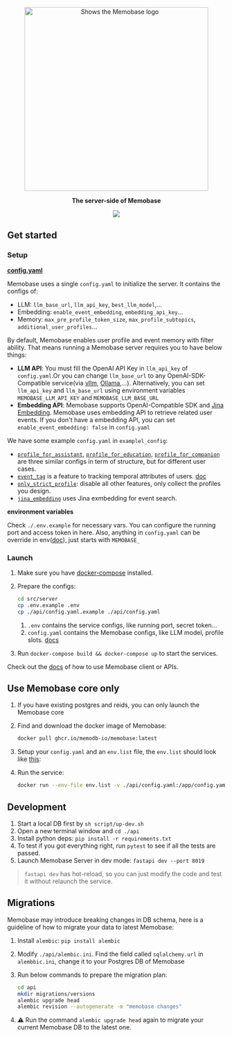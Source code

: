 <div align="center">
    <a href="https://memobase.io">
    <picture>
      <source media="(prefers-color-scheme: dark)" srcset="https://assets.memodb.io/memobase-dark.svg">
      <img alt="Shows the Memobase logo" src="https://assets.memodb.io/memobase-light.svg" width="424">
    </picture>
  </a>
  <p><strong>The server-side of Memobase</strong></p>
  <p>
    <img src="https://img.shields.io/badge/docker-0.0.5-blue">
  </p>
</div>




## Get started

### Setup

[**config.yaml**](https://docs.memobase.io/references/full)

Memobase uses a single  `config.yaml` to initialize the server. It contains the configs of:

- LLM: `llm_base_url`, `llm_api_key`, `best_llm_model`,...
- Embedding: `enable_event_embedding`, `embedding_api_key`...
- Memory: `max_pre_profile_token_size`, `max_profile_subtopics`, `additional_user_profiles`...

By default, Memobase enables user profile and event memory with filter ability. That means running a Memobase server requires you to have below things:

- **LLM API**: You must fill the OpenAI API Key in `llm_api_key` of `config.yaml`.Or you can change `llm_base_url` to any OpenAI-SDK-Compatible service(via [vllm](https://github.com/vllm-project/vllm), [Ollama](../../assets/tutorials/ollama+memobase/readme.md),...). Alternatively, you can set `llm_api_key` and `llm_base_url` using environment variables `MEMOBASE_LLM_API_KEY` and `MEMOBASE_LLM_BASE_URL`
- **Embedding API**: Memobase supports OpenAI-Compatible SDK and [Jina Embedding](https://jina.ai/models/jina-embeddings-v3/). Memobase uses embedding API to retrieve related user events. If you don't have a embedding API, you can set `enable_event_embedding: false` in `config.yaml`

We have some example `config.yaml` in `examplel_config`:

- [`profile_for_assistant`](./api/example_config/profile_for_education),  [`profile_for_education`](./api/example_config/profile_for_education),  [`profile_for_companion`](./api/example_config/profile_for_companion)  are three similar configs in term of structure, but for different user cases.
- [`event_tag`](./api/example_config/event_tag) is a feature to tracking temporal attributes of users. [doc](https://docs.memobase.io/features/event/event_tag)
- [`only_strict_profile`](./api/example_config/only_strict_profile): disable all other features, only collect the profiles you design.
- [`jina_embedding`](./api/example_config/jina_embedding) uses Jina exmbedding for event search.



**environment variables**

Check `./.env.example` for necessary vars. You can configure the running port and access token in here.  Also, anything in `config.yaml` can be override in env([doc](https://docs.memobase.io/references/full#environment-variable-overrides)), just starts with `MEMOBASE_`

### Launch

1. Make sure you have [docker-compose](https://docs.docker.com/compose/install/) installed.

2. Prepare the configs:

   ```bash
   cd src/server
   cp .env.example .env
   cp ./api/config.yaml.example ./api/config.yaml
   ```

   1. `.env` contains the service configs, like running port, secret token...
   2. `config.yaml` contains the Memobase configs, like LLM model, profile slots. [docs](https://docs.memobase.io/references/full)

3. Run `docker-compose build && docker-compose up` to start the services.

Check out the [docs](https://docs.memobase.io/quickstart) of how to use Memobase client or APIs.



## Use Memobase core only

1. If you have existing postgres and reids, you can only launch the Memobase core

2. Find and download the docker image of Memobase:

   ```bash
   docker pull ghcr.io/memodb-io/memobase:latest
   ```

3. Setup your `config.yaml` and an `env.list` file, the `env.list` should look like [this](./api/.env.example):

4. Run the service:
   ```bash
   docker run --env-file env.list -v ./api/config.yaml:/app/config.yaml -p 8019:8000 ghcr.io/memodb-io/memobase:main
   ```



## Development

1. Start a local DB first by `sh script/up-dev.sh`
2. Open a new terminal window and `cd ./api`
3. Install python deps: `pip install -r requirements.txt`
4. To test if you got everything right, run `pytest` to see if all the tests are passed.
5. Launch Memobase Server in dev mode: `fastapi dev --port 8019`

> `fastapi dev` has hot-reload, so you can just modify the code and test it without relaunch the service.



## Migrations

Memobase may introduce breaking changes in DB schema, here is a guideline of how to migrate your data to latest Memobase:

1. Install `alembic`: `pip install alembic`

2. Modify `./api/alembic.ini`. Find the field called `sqlalchemy.url` in `alembbic.ini`, change it to your Postgres DB of Memobase

3. Run below commands to prepare the migration plan:

   ```bash
   cd api
   mkdir migrations/versions
   alembic upgrade head
   alembic revision --autogenerate -m "memobase changes"
   ```

4. ⚠️ Run the command `alembic upgrade head` again to migrate your current Memobase DB to the latest one.
